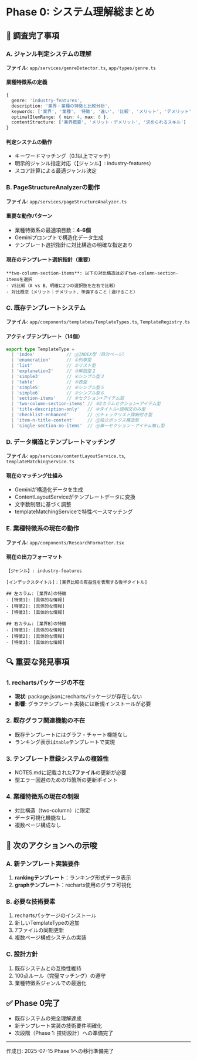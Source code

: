 # Phase 0: システム理解総まとめ

## 🎯 調査完了事項

### A. ジャンル判定システムの理解
**ファイル**: `app/services/genreDetector.ts`, `app/types/genre.ts`

#### 業種特徴系の定義
```typescript
{
  genre: 'industry-features',
  description: '業界・業種の特徴と比較分析',
  keywords: ['業界', '業種', '特徴', '違い', '比較', 'メリット', 'デメリット'],
  optimalItemRange: { min: 4, max: 6 },
  contentStructure: ['業界概要', 'メリット・デメリット', '求められるスキル']
}
```

#### 判定システムの動作
- キーワードマッチング（0.1以上でマッチ）
- 明示的ジャンル指定対応（【ジャンル】: industry-features）
- スコア計算による最適ジャンル決定

### B. PageStructureAnalyzerの動作
**ファイル**: `app/services/pageStructureAnalyzer.ts`

#### 重要な動作パターン
- 業種特徴系の最適項目数：**4-6個**
- Geminiプロンプトで構造化データ生成
- テンプレート選択指針に対比構造の明確な指定あり

#### 現在のテンプレート選択指針（重要）
```
**two-column-section-items**: 以下の対比構造は必ずtwo-column-section-itemsを選択
- VS比較（A vs B、明確に2つの選択肢を左右で比較）
- 対比概念（メリット｜デメリット、準備すること｜避けること）
```

### C. 既存テンプレートシステム
**ファイル**: `app/components/templates/TemplateTypes.ts`, `TemplateRegistry.ts`

#### アクティブテンプレート（14個）
```typescript
export type TemplateType = 
  | 'index'            // ⓪INDEX型（目次ページ）
  | 'enumeration'      // ①列挙型
  | 'list'             // ②リスト型
  | 'explanation2'     // ③解説型２
  | 'simple3'          // ④シンプル型３
  | 'table'            // ⑤表型
  | 'simple5'          // ⑥シンプル型５
  | 'simple6'          // ⑦シンプル型６
  | 'section-items'    // ⑧セクション+アイテム型
  | 'two-column-section-items' // ⑨2カラムセクション+アイテム型
  | 'title-description-only'   // ⑩タイトル+説明文のみ型
  | 'checklist-enhanced'       // ⑪チェックリスト詳細付き型
  | 'item-n-title-content'     // ⑫独立ボックス構造型
  | 'single-section-no-items'  // ⑬単一セクション・アイテム無し型
```

### D. データ構造とテンプレートマッチング
**ファイル**: `app/services/contentLayoutService.ts`, `templateMatchingService.ts`

#### 現在のマッチング仕組み
- Geminiが構造化データを生成
- ContentLayoutServiceがテンプレートデータに変換
- 文字数制限に基づく調整
- templateMatchingServiceで特性ベースマッチング

### E. 業種特徴系の現在の動作
**ファイル**: `app/components/ResearchFormatter.tsx`

#### 現在の出力フォーマット
```
【ジャンル】: industry-features

[インデックスタイトル]：[業界比較の有益性を表現する後半タイトル]

## 左カラム: [業界A]の特徴
- [特徴1]: [具体的な情報]
- [特徴2]: [具体的な情報]
- [特徴3]: [具体的な情報]

## 右カラム: [業界B]の特徴
- [特徴1]: [具体的な情報]
- [特徴2]: [具体的な情報]
- [特徴3]: [具体的な情報]
```

## 🔍 重要な発見事項

### 1. rechartsパッケージの不在
- **現状**: package.jsonにrechartsパッケージが存在しない
- **影響**: グラフテンプレート実装には新規インストールが必要

### 2. 既存グラフ関連機能の不在
- 既存テンプレートにはグラフ・チャート機能なし
- ランキング表示は`table`テンプレートで実現

### 3. テンプレート登録システムの複雑性
- NOTES.mdに記載された**7ファイル**の更新が必要
- 型エラー回避のための15箇所の更新ポイント

### 4. 業種特徴系の現在の制限
- 対比構造（two-column）に限定
- データ可視化機能なし
- 複数ページ構成なし

## 🎯 次のアクションへの示唆

### A. 新テンプレート実装要件
1. **rankingテンプレート**：ランキング形式データ表示
2. **graphテンプレート**：recharts使用のグラフ可視化

### B. 必要な技術要素
1. rechartsパッケージのインストール
2. 新しいTemplateTypeの追加
3. 7ファイルの同期更新
4. 複数ページ構成システムの実装

### C. 設計方針
1. 既存システムとの互換性維持
2. 100点ルール（完璧マッチング）の遵守
3. 業種特徴系ジャンルでの最適化

## ✅ Phase 0完了
- 既存システムの完全理解達成
- 新テンプレート実装の技術要件明確化
- 次段階（Phase 1: 技術設計）への準備完了

---

作成日: 2025-07-15
Phase 1への移行準備完了